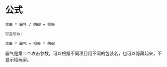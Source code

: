 # 公式
```
攻击 * 霸气 / 防御 = 损失

可变形为：

攻击 * 霸气 = 损失 * 防御
```

霸气是第二个攻击参数，可以根据不同项目用不同的包装名，也可以隐藏起来，不显示给玩家。
